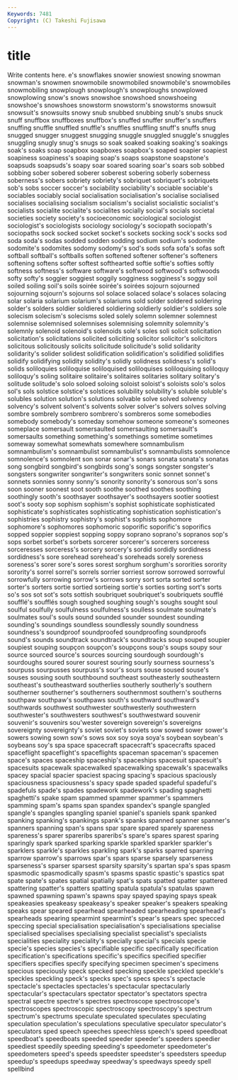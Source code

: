```yaml
---
Keywords: 7481 
Copyright: (C) Takeshi Fujisawa
---
```


# title

Write contents here.
e's snowflakes
snowier snowiest snowing snowman snowman's snowmen snowmobile snowmobiled snowmobile's snowmobiles
snowmobiling snowplough snowplough's snowploughs snowplowed snowplowing snow's snows snowshoe snowshoed
snowshoeing snowshoe's snowshoes snowstorm snowstorm's snowstorms snowsuit snowsuit's snowsuits snowy
snub snubbed snubbing snub's snubs snuck snuff snuffbox snuffboxes snuffbox's
snuffed snuffer snuffer's snuffers snuffing snuffle snuffled snuffle's snuffles snuffling
snuff's snuffs snug snugged snugger snuggest snugging snuggle snuggled snuggle's
snuggles snuggling snugly snug's snugs so soak soaked soaking soaking's
soakings soak's soaks soap soapbox soapboxes soapbox's soaped soapier soapiest
soapiness soapiness's soaping soap's soaps soapstone soapstone's soapsuds soapsuds's soapy
soar soared soaring soar's soars sob sobbed sobbing sober sobered
soberer soberest sobering soberly soberness soberness's sobers sobriety sobriety's sobriquet
sobriquet's sobriquets sob's sobs soccer soccer's sociability sociability's sociable sociable's
sociables sociably social socialisation socialisation's socialise socialised socialises socialising socialism
socialism's socialist socialistic socialist's socialists socialite socialite's socialites socially social's
socials societal societies society society's socioeconomic sociological sociologist sociologist's sociologists
sociology sociology's sociopath sociopath's sociopaths sock socked socket socket's sockets
socking sock's socks sod soda soda's sodas sodded sodden sodding
sodium sodium's sodomite sodomite's sodomites sodomy sodomy's sod's sods sofa
sofa's sofas soft softball softball's softballs soften softened softener softener's
softeners softening softens softer softest softhearted softie softie's softies softly
softness softness's software software's softwood softwood's softwoods softy softy's soggier
soggiest soggily sogginess sogginess's soggy soil soiled soiling soil's soils
soirée soirée's soirées sojourn sojourned sojourning sojourn's sojourns sol solace
solaced solace's solaces solacing solar solaria solarium solarium's solariums sold
solder soldered soldering solder's solders soldier soldiered soldiering soldierly soldier's
soldiers sole solecism solecism's solecisms soled solely solemn solemner solemnest
solemnise solemnised solemnises solemnising solemnity solemnity's solemnly solenoid solenoid's solenoids
sole's soles soli solicit solicitation solicitation's solicitations solicited soliciting solicitor
solicitor's solicitors solicitous solicitously solicits solicitude solicitude's solid solidarity solidarity's
solider solidest solidification solidification's solidified solidifies solidify solidifying solidity solidity's
solidly solidness solidness's solid's solids soliloquies soliloquise soliloquised soliloquises soliloquising
soliloquy soliloquy's soling solitaire solitaire's solitaires solitaries solitary solitary's solitude
solitude's solo soloed soloing soloist soloist's soloists solo's solos sol's
sols solstice solstice's solstices solubility solubility's soluble soluble's solubles solution
solution's solutions solvable solve solved solvency solvency's solvent solvent's solvents
solver solver's solvers solves solving sombre sombrely sombrero sombrero's sombreros
some somebodies somebody somebody's someday somehow someone someone's someones someplace
somersault somersaulted somersaulting somersault's somersaults something something's somethings sometime sometimes
someway somewhat somewhats somewhere somnambulism somnambulism's somnambulist somnambulist's somnambulists somnolence
somnolence's somnolent son sonar sonar's sonars sonata sonata's sonatas song
songbird songbird's songbirds song's songs songster songster's songsters songwriter songwriter's
songwriters sonic sonnet sonnet's sonnets sonnies sonny sonny's sonority sonority's
sonorous son's sons soon sooner soonest soot sooth soothe soothed
soothes soothing soothingly sooth's soothsayer soothsayer's soothsayers sootier sootiest soot's
sooty sop sophism sophism's sophist sophisticate sophisticated sophisticate's sophisticates sophisticating
sophistication sophistication's sophistries sophistry sophistry's sophist's sophists sophomore sophomore's sophomores
sophomoric soporific soporific's soporifics sopped soppier soppiest sopping soppy soprano
soprano's sopranos sop's sops sorbet sorbet's sorbets sorcerer sorcerer's sorcerers
sorceress sorceresses sorceress's sorcery sorcery's sordid sordidly sordidness sordidness's sore
sorehead sorehead's soreheads sorely soreness soreness's sorer sore's sores sorest
sorghum sorghum's sororities sorority sorority's sorrel sorrel's sorrels sorrier sorriest
sorrow sorrowed sorrowful sorrowfully sorrowing sorrow's sorrows sorry sort sorta
sorted sorter sorter's sorters sortie sortied sortieing sortie's sorties sorting
sort's sorts so's sos sot sot's sots sottish soubriquet soubriquet's
soubriquets soufflé soufflé's soufflés sough soughed soughing sough's soughs sought
soul soulful soulfully soulfulness soulfulness's soulless soulmate soulmate's soulmates soul's
souls sound sounded sounder soundest sounding sounding's soundings soundless soundlessly
soundly soundness soundness's soundproof soundproofed soundproofing soundproofs sound's sounds soundtrack
soundtrack's soundtracks soup souped soupier soupiest souping soupçon soupçon's soupçons
soup's soups soupy sour source sourced source's sources sourcing sourdough
sourdough's sourdoughs soured sourer sourest souring sourly sourness sourness's sourpuss
sourpusses sourpuss's sour's sours souse soused souse's souses sousing south
southbound southeast southeasterly southeastern southeast's southeastward southerlies southerly southerly's southern
southerner southerner's southerners southernmost southern's southerns southpaw southpaw's southpaws south's
southward southward's southwards southwest southwester southwesterly southwestern southwester's southwesters southwest's
southwestward souvenir souvenir's souvenirs sou'wester sovereign sovereign's sovereigns sovereignty sovereignty's
soviet soviet's soviets sow sowed sower sower's sowers sowing sown
sow's sows sox soy soya soya's soybean soybean's soybeans soy's
spa space spacecraft spacecraft's spacecrafts spaced spaceflight spaceflight's spaceflights spaceman
spaceman's spacemen space's spaces spaceship spaceship's spaceships spacesuit spacesuit's spacesuits
spacewalk spacewalked spacewalking spacewalk's spacewalks spacey spacial spacier spaciest spacing
spacing's spacious spaciously spaciousness spaciousness's spacy spade spaded spadeful spadeful's
spadefuls spade's spades spadework spadework's spading spaghetti spaghetti's spake spam
spammed spammer spammer's spammers spamming spam's spams span spandex spandex's
spangle spangled spangle's spangles spangling spaniel spaniel's spaniels spank spanked
spanking spanking's spankings spank's spanks spanned spanner spanner's spanners spanning
span's spans spar spare spared sparely spareness spareness's sparer spareribs
spareribs's spare's spares sparest sparing sparingly spark sparked sparking sparkle
sparkled sparkler sparkler's sparklers sparkle's sparkles sparkling spark's sparks sparred
sparring sparrow sparrow's sparrows spar's spars sparse sparsely sparseness sparseness's
sparser sparsest sparsity sparsity's spartan spa's spas spasm spasmodic spasmodically
spasm's spasms spastic spastic's spastics spat spate spate's spates spatial
spatially spat's spats spatted spatter spattered spattering spatter's spatters spatting
spatula spatula's spatulas spawn spawned spawning spawn's spawns spay spayed
spaying spays speak speakeasies speakeasy speakeasy's speaker speaker's speakers speaking
speaks spear speared spearhead spearheaded spearheading spearhead's spearheads spearing spearmint
spearmint's spear's spears spec specced speccing special specialisation specialisation's specialisations
specialise specialised specialises specialising specialist specialist's specialists specialities speciality speciality's
specially special's specials specie specie's species species's specifiable specific specifically
specification specification's specifications specific's specifics specified specifier specifiers specifies specify
specifying specimen specimen's specimens specious speciously speck specked specking speckle
speckled speckle's speckles speckling speck's specks spec's specs specs's spectacle
spectacle's spectacles spectacles's spectacular spectacularly spectacular's spectaculars spectator spectator's spectators
spectra spectral spectre spectre's spectres spectroscope spectroscope's spectroscopes spectroscopic spectroscopy
spectroscopy's spectrum spectrum's spectrums speculate speculated speculates speculating speculation speculation's
speculations speculative speculator speculator's speculators sped speech speeches speechless speech's
speed speedboat speedboat's speedboats speeded speeder speeder's speeders speedier speediest
speedily speeding speeding's speedometer speedometer's speedometers speed's speeds speedster speedster's
speedsters speedup speedup's speedups speedway speedway's speedways speedy spell spellbind
